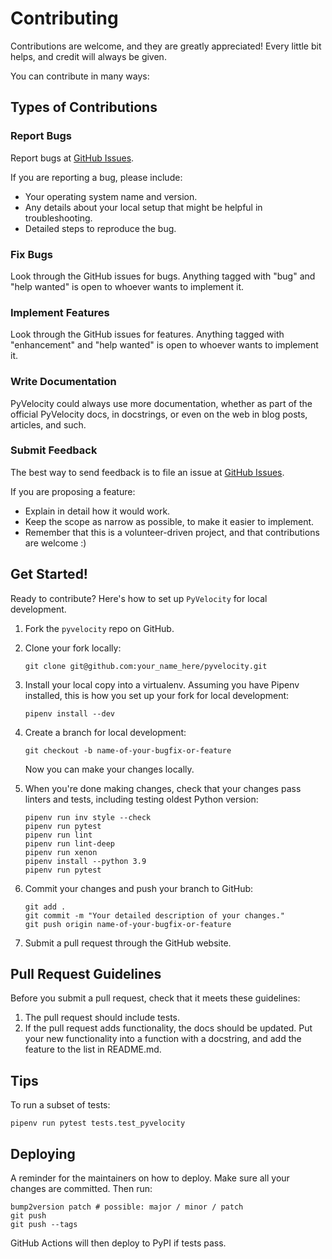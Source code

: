 # Contributing

Contributions are welcome, and they are greatly appreciated! Every little bit
helps, and credit will always be given.

You can contribute in many ways:

## Types of Contributions

### Report Bugs

Report bugs at [GitHub Issues].

If you are reporting a bug, please include:

- Your operating system name and version.
- Any details about your local setup that might be helpful in troubleshooting.
- Detailed steps to reproduce the bug.

### Fix Bugs

Look through the GitHub issues for bugs. Anything tagged with "bug" and "help
wanted" is open to whoever wants to implement it.

### Implement Features

Look through the GitHub issues for features. Anything tagged with "enhancement"
and "help wanted" is open to whoever wants to implement it.

### Write Documentation

PyVelocity could always use more documentation, whether as part of the
official PyVelocity docs, in docstrings, or even on the web in blog posts,
articles, and such.

### Submit Feedback

The best way to send feedback is to file an issue at  [GitHub Issues].

If you are proposing a feature:

- Explain in detail how it would work.
- Keep the scope as narrow as possible, to make it easier to implement.
- Remember that this is a volunteer-driven project, and that contributions
  are welcome :)

<!-- markdownlint-disable no-trailing-punctuation -->
## Get Started!
<!-- markdownlint-enable no-trailing-punctuation -->

Ready to contribute? Here's how to set up `PyVelocity` for local development.

1. Fork the `pyvelocity` repo on GitHub.
2. Clone your fork locally:

   ```console
   git clone git@github.com:your_name_here/pyvelocity.git
   ```

3. Install your local copy into a virtualenv. Assuming you have Pipenv installed, this is how you set up your fork for local development:

   ```console
   pipenv install --dev
   ```

4. Create a branch for local development:

   ```console
   git checkout -b name-of-your-bugfix-or-feature
   ```

   Now you can make your changes locally.

5. When you're done making changes,
   check that your changes pass linters and tests,
   including testing oldest Python version:

   ```console
   pipenv run inv style --check
   pipenv run pytest
   pipenv run lint
   pipenv run lint-deep
   pipenv run xenon
   pipenv install --python 3.9
   pipenv run pytest
   ```

6. Commit your changes and push your branch to GitHub:

   ```console
   git add .
   git commit -m "Your detailed description of your changes."
   git push origin name-of-your-bugfix-or-feature
   ```

7. Submit a pull request through the GitHub website.

## Pull Request Guidelines

Before you submit a pull request, check that it meets these guidelines:

1. The pull request should include tests.
2. If the pull request adds functionality, the docs should be updated. Put
   your new functionality into a function with a docstring, and add the
   feature to the list in README.md.

## Tips

To run a subset of tests:

```console
pipenv run pytest tests.test_pyvelocity

```

## Deploying

A reminder for the maintainers on how to deploy.
Make sure all your changes are committed.
Then run:

```console
bump2version patch # possible: major / minor / patch
git push
git push --tags
```

GitHub Actions will then deploy to PyPI if tests pass.

[GitHub Issues]: https://github.com/yukihiko-shinoda/pyvelocity/issues
